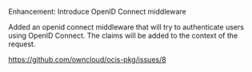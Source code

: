 Enhancement: Introduce OpenID Connect middleware

Added an openid connect middleware that will try to authenticate users using
OpenID Connect. The claims will be added to the context of the request.

<https://github.com/owncloud/ocis-pkg/issues/8>
